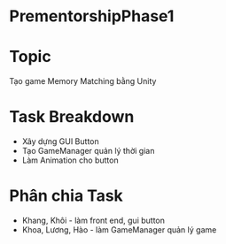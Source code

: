 # PrementorshipPhase1
# Topic
Tạo game Memory Matching bằng Unity
# Task Breakdown
- Xây dựng GUI Button
- Tạo GameManager quản lý thời gian
- Làm Animation cho button
# Phân chia Task
- Khang, Khôi - làm front end, gui button
- Khoa, Lương, Hào - làm GameManager quản lý game
